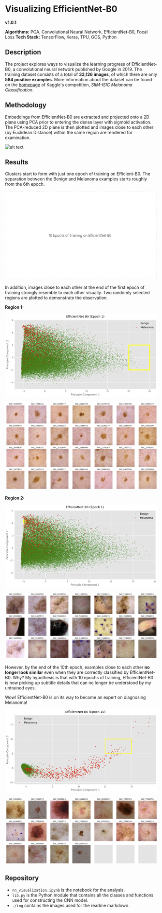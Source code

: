 # Visualizing EfficientNet-B0 
**v1.0.1**

**Algorithms:** PCA, Convolutional Neural Network, EfficientNet-B0, Focal Loss
**Tech Stack:** TensorFlow, Keras, TPU, GCS, Python  

## Description
The project explores ways to visualize the learning progress of EfficientNet-B0, a convolutional neural network published by Google in 2019. The training dataset consists of a total of **33,126 images**, of which there are only **584 positive examples**. More information about the dataset can be found on the  [homepage](https://www.kaggle.com/c/siim-isic-melanoma-classification/overview) of Kaggle's competition, *SIIM-ISIC Melanoma Classification*.

## Methodology

Embeddings from EfficientNet-B0 are extracted and projected onto a 2D plane using PCA prior to entering the dense layer with sigmoid activation. The PCA-reduced 2D plane is then plotted and images close to each other (by Euclidean Distance) within the same region are rendered for examination. 

![alt text](https://yintrigue.com/ds_port/melanoma/_img/pca.jpg)

## Results

Clusters start to form with just one epoch of training on Efficient-B0. The separation between the Benign and Melanoma examples starts roughly from the 6th epoch.

<img src="./img/efficientnet_b0_learning.gif"/>

In addition, images close to each other at the end of the first epoch of training strongly resemble to each other visually. Two randomly selected regions are plotted to demonstrate the observation.

**Region 1:**

![results_1](./img/results_1.png)

![results_1](./img/results_2.png)

**Region 2:**

![results_3](./img/results_3.png)

![results_4](./img/results_4.png)

However, by the end of the 10th epoch, examples close to each other **no longer look similar** even when they are correctly classified by EfficientNet-B0. Why? My hypothesis is that with 10 epochs of training, EfficientNet-B0 is now picking up subtitle details that can no longer be understood by my untrained eyes. 

Wow! EfficientNet-B0 is on its way to become an expert on diagnosing Melanoma!

![results_5](./img/results_5.png)

![results_6](./img/results_6.png)

## Repository 

- `nn_visualization.ipynb` is the notebook for the analysis.
- `lib.py` is the Python module that contains all the classes and functions used for constructing the CNN model.
- `./img` contains the images used for the readme markdown.  

